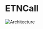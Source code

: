 # ETNCall
![Architecture](https://github.com/user-attachments/assets/8147ddde-e926-4e7a-b920-d3474f1ba9a4)
